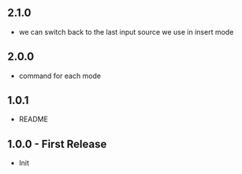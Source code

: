 ## 2.1.0

* we can switch back to the last input source we use in insert mode

## 2.0.0

* command for each mode

## 1.0.1

* README

## 1.0.0 - First Release

* Init
